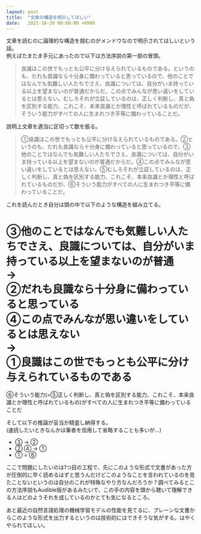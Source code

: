 ```yaml
---
layout: post
title:  "文章の構造を明示してほしい"
date:   2021-10-20 00:00:00 +0900
---
```


文章を読むのに論理的な構造を掴むのがメンドウなので明示されてほしいという話。  
例えばたまたま手元にあったので以下は方法序説の第一部の冒頭。
> 良識はこの世でもっとも公平に分け与えられているものである。というのも、だれも良識なら十分身に備わっていると思っているので、他のことではなんでも気難しい人たちでさえ、良識については、自分がいま持っている以上を望まないのが普通だからだ。この点でみんなが思い違いをしているとは思えない。むしろそれが立証しているのは、正しく判断し、真と偽を区別する能力、これこそ、本来良識とか理性と呼ばれているものだが、そういう能力がすべての人に生まれつき平等に備わっていることだ。  

説明上文章を適当に区切って数を振る。
> ①良識はこの世でもっとも公平に分け与えられているものである。②というのも、だれも良識なら十分身に備わっていると思っているので、③他のことではなんでも気難しい人たちでさえ、良識については、自分がいま持っている以上を望まないのが普通だからだ。④この点でみんなが思い違いをしているとは思えない。⑤むしろそれが立証しているのは、正しく判断し、真と偽を区別する能力、これこそ、本来良識とか理性と呼ばれているものだが、⑥そういう能力がすべての人に生まれつき平等に備わっていることだ。  

これを読んだとき自分は頭の中で以下のような構造を組み立てる。  

③他のことではなんでも気難しい人たちでさえ、良識については、自分がいま持っている以上を望まないのが普通  
→  
②だれも良識なら十分身に備わっていると思っている  
④この点でみんなが思い違いをしているとは思えない  
→  
①良識はこの世でもっとも公平に分け与えられているものである  
=  
⑥そういう能力(=⑤正しく判断し、真と偽を区別する能力、これこそ、本来良識とか理性と呼ばれているもの)がすべての人に生まれつき平等に備わっていることだ  

そして以下の推論が妥当か精査し納得する。  
(速読したいときなんかは筆者を信用して省略することも多いが...)
- ③ → ②
- ② ④ → ①
- ① = ⑥  

ここで問題にしたいのは1つ目の工程で、先にこのような形式で文書があった方が圧倒的に早く読めるはずと思うんだけどこのようなことを言われているのを見たことないというのは自分のこれが特殊なやり方なんだろうか？調べてみるとこの方法序説もAudible版があるみたいで、この手の内容を頭から聴いて理解できる人はどのようそれを成しているのかとても気になるところ。  

あと最近の自然言語処理の機械学習モデルの性能を見てるに、プレーンな文書からこのような形式を出力するというのは技術的にはできそうな気がする。はやくやられてほしい。  
